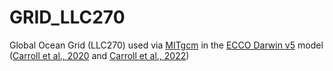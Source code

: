 # GRID_LLC270
Global Ocean Grid (LLC270) used via [MITgcm](http://mitgcm.org) in the [ECCO Darwin v5](https://github.com/MITgcm-contrib/ecco_darwin/tree/master/v05/llc270) model ([Carroll et al., 2020](https://doi.org/10.1029/2019MS001888) and [Carroll et al., 2022]( https://doi.org/10.1029/2021GB007162))
